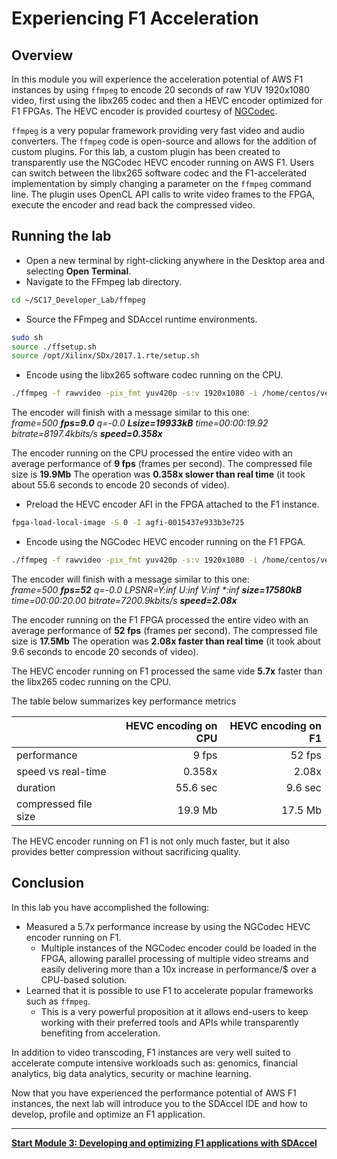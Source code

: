 
# Experiencing F1 Acceleration

## Overview

In this module you will experience the acceleration potential of AWS F1 instances by using ```ffmpeg``` to encode 20 seconds of raw YUV 1920x1080 video, first using the libx265 codec and then a HEVC encoder optimized for F1 FPGAs. The HEVC encoder is provided courtesy of [NGCodec](https://ngcodec.com/products-cloud-transcoding/).

```ffmpeg``` is a very popular framework providing very fast video and audio converters. The ```ffmpeg``` code is open-source and allows for the addition of custom plugins. For this lab, a custom plugin has been created to transparently use the NGCodec HEVC encoder running on AWS F1. Users can switch between the libx265 software codec and the F1-accelerated implementation by simply changing a parameter on the ```ffmpeg``` command line. The plugin uses OpenCL API calls to write video frames to the FPGA, execute the encoder and read back the compressed video. 

## Running the lab

* Open a new terminal by right-clicking anywhere in the Desktop area and selecting **Open Terminal**.
* Navigate to the FFmpeg lab directory.
```bash
cd ~/SC17_Developer_Lab/ffmpeg
```

* Source the FFmpeg and SDAccel runtime environments.
```bash
sudo sh
source ./ffsetup.sh
source /opt/Xilinx/SDx/2017.1.rte/setup.sh
```

* Encode using the libx265 software codec running on the CPU.
```bash
./ffmpeg -f rawvideo -pix_fmt yuv420p -s:v 1920x1080 -i /home/centos/vectors/crowd8_420_1920x1080_50.yuv -an -frames 1000 -c:v libx265 -preset medium -g 30 -q 40 -f hevc -y ./crowd8_420_1920x1080_50_libx265_out0_qp40.hevc
```

The encoder will finish with a message similar to this one: \
*frame=500 **fps=9.0** q=-0.0 **Lsize=19933kB** time=00:00:19.92 bitrate=8197.4kbits/s **speed=0.358x*** 

The encoder running on the CPU processed the entire video with an average performance of **9 fps** (frames per second). 
The compressed file size is **19.9Mb**
The operation was **0.358x slower than real time** (it took about 55.6 seconds to encode 20 seconds of video). 

* Preload the HEVC encoder AFI in the FPGA attached to the F1 instance. 
```bash
fpga-load-local-image -S 0 -I agfi-0015437e933b3e725
```

* Encode using the NGCodec HEVC encoder running on the F1 FPGA.
```bash
./ffmpeg -f rawvideo -pix_fmt yuv420p -s:v 1920x1080 -i /home/centos/vectors/crowd8_420_1920x1080_50.yuv -an -frames 1000 -c:v xlnx_hevc_enc -psnr -g 30 -global_quality 40 -f hevc -y ./crowd8_420_1920x1080_50_NGcodec_out0_g30_gq40.hevc 
```

The encoder will finish with a message similar to this one: \
*frame=500 **fps=52** q=-0.0 LPSNR=Y:inf U:inf V:inf \*:inf **size=17580kB** time=00:00:20.00 bitrate=7200.9kbits/s **speed=2.08x*** 

The encoder running on the F1 FPGA processed the entire video with an average performance of **52 fps** (frames per second). 
The compressed file size is **17.5Mb**
The operation was **2.08x faster than real time** (it took about 9.6 seconds to encode 20 seconds of video). 

The HEVC encoder running on F1 processed the same vide **5.7x** faster than the libx265 codec running on the CPU.

The table below summarizes key performance metrics

|                           | HEVC encoding on CPU | HEVC encoding on F1  |
| :------------------------ |-------------:| -------:|
| performance               | 9 fps        | 52 fps  |
| speed vs real-time        | 0.358x       | 2.08x   |
| duration                  | 55.6 sec     | 9.6 sec |
| compressed file size      | 19.9 Mb      | 17.5 Mb |


The HEVC encoder running on F1 is not only much faster, but it also provides better compression without sacrificing quality.


## Conclusion

In this lab you have accomplished the following:
* Measured a 5.7x performance increase by using the NGCodec HEVC encoder running on F1. 
   - Multiple instances of the NGCodec encoder could be loaded in the FPGA, allowing parallel processing of multiple video streams and easily delivering more than a 10x increase in performance/$ over a CPU-based solution. 
* Learned that it is possible to use F1 to accelerate popular frameworks such as ```ffmpeg```. 
   - This is a very powerful proposition at it allows end-users to keep working with their preferred tools and APIs while transparently benefiting from acceleration.

In addition to video transcoding, F1 instances are very well suited to accelerate compute intensive workloads such as: genomics, financial analytics, big data analytics, security or machine learning.

Now that you have experienced the performance potential of AWS F1 instances, the next lab will introduce you to the SDAccel IDE and how to develop, profile and optimize an F1 application.

---------------------------------------
[**Start Module 3: Developing and optimizing F1 applications with SDAccel**](IDCT_Lab.md)
